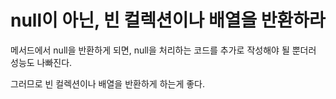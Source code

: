 # null이 아닌, 빈 컬렉션이나 배열을 반환하라

메서드에서 null을 반환하게 되면, null을 처리하는 코드를 추가로 작성해야 될 뿐더러 성능도 나빠진다.

그러므로 빈 컬렉션이나 배열을 반환하게 하는게 좋다.
